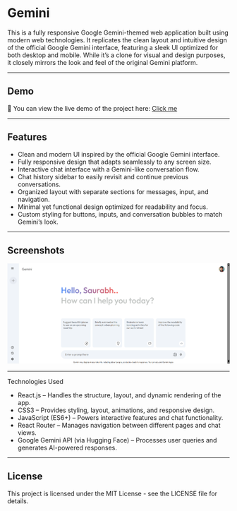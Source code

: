 # Gemini
This is a fully responsive Google Gemini-themed web application built using modern web technologies. It replicates the clean layout and intuitive design of the official Google Gemini interface, featuring a sleek UI optimized for both desktop and mobile. While it’s a clone for visual and design purposes, it closely mirrors the look and feel of the original Gemini platform.

---

## Demo
🚀 You can view the live demo of the project here: [Click me](https://gemini-s32a.onrender.com/)

---

## Features
- Clean and modern UI inspired by the official Google Gemini interface.
- Fully responsive design that adapts seamlessly to any screen size.
- Interactive chat interface with a Gemini-like conversation flow.
- Chat history sidebar to easily revisit and continue previous conversations.
- Organized layout with separate sections for messages, input, and navigation.
- Minimal yet functional design optimized for readability and focus.
- Custom styling for buttons, inputs, and conversation bubbles to match Gemini’s look.

---

## Screenshots
<p align="center">
  <img src="./src/assets/Screenshot.png" alt="Gemini Clone Screenshot" width="800">
</p>

---

Technologies Used
- React.js – Handles the structure, layout, and dynamic rendering of the app.
- CSS3 – Provides styling, layout, animations, and responsive design.
- JavaScript (ES6+) – Powers interactive features and chat functionality.
- React Router – Manages navigation between different pages and chat views.
- Google Gemini API (via Hugging Face) – Processes user queries and generates AI-powered responses.

---

## License
This project is licensed under the MIT License - see the LICENSE file for details.



